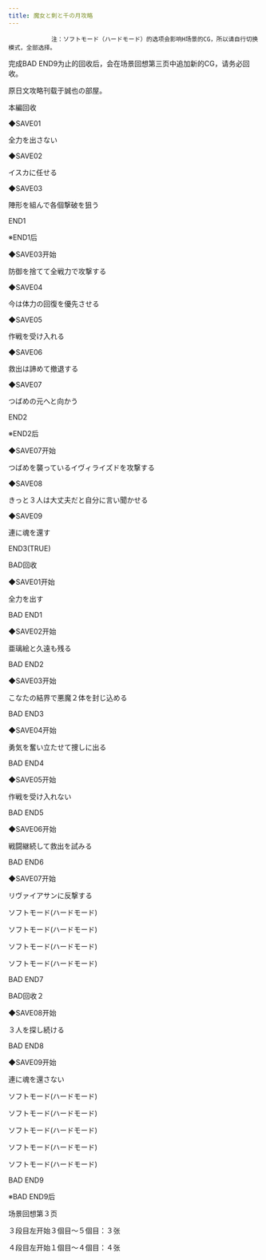 ```yaml
---
title: 魔女と剣と千の月攻略
---
```


                注：ソフトモード（ハードモード）的选项会影响H场景的CG，所以请自行切换模式，全部选择。

完成BAD END9为止的回收后，会在场景回想第三页中追加新的CG，请务必回收。

原日文攻略刊载于誠也の部屋。



本編回收



◆SAVE01

全力を出さない

◆SAVE02

イスカに任せる

◆SAVE03

陣形を組んで各個撃破を狙う



END1



※END1后

◆SAVE03开始

防御を捨てて全戦力で攻撃する

◆SAVE04

今は体力の回復を優先させる

◆SAVE05

作戦を受け入れる

◆SAVE06

救出は諦めて撤退する

◆SAVE07

つばめの元へと向かう



END2



※END2后

◆SAVE07开始

つばめを襲っているイヴィライズドを攻撃する

◆SAVE08

きっと３人は大丈夫だと自分に言い聞かせる

◆SAVE09

連に魂を還す



END3(TRUE)



BAD回收



◆SAVE01开始

全力を出す



BAD END1



◆SAVE02开始

亜璃絵と久遠も残る



BAD END2



◆SAVE03开始

こなたの結界で悪魔２体を封じ込める



BAD END3



◆SAVE04开始

勇気を奮い立たせて捜しに出る



BAD END4



◆SAVE05开始

作戦を受け入れない



BAD END5



◆SAVE06开始

戦闘継続して救出を試みる



BAD END6



◆SAVE07开始

リヴァイアサンに反撃する

ソフトモード(ハードモード)

ソフトモード(ハードモード)

ソフトモード(ハードモード)

ソフトモード(ハードモード)



BAD END7



BAD回收２



◆SAVE08开始

３人を探し続ける



BAD END8



◆SAVE09开始

連に魂を還さない

ソフトモード(ハードモード)

ソフトモード(ハードモード)

ソフトモード(ハードモード)

ソフトモード(ハードモード)

ソフトモード(ハードモード)



BAD END9



※BAD END9后

场景回想第３页

３段目左开始３個目～５個目：３张

４段目左开始１個目～４個目：４张


              
